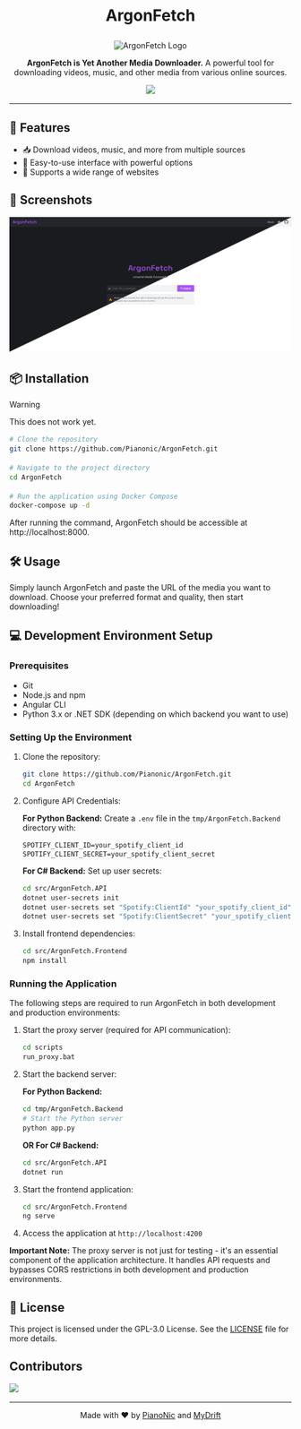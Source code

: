# <p align="center">ArgonFetch</p>

<p align="center">
  <img src="https://github.com/user-attachments/assets/bf03eee6-0aa5-4508-8d2f-cb6fd6b1485f" width="200" alt="ArgonFetch Logo">
</p>

<p align="center">
  <strong>ArgonFetch is Yet Another Media Downloader.</strong> 
  A powerful tool for downloading videos, music, and other media from various online sources.
</p>
<p align="center">
  <a href="https://hits.seeyoufarm.com"><img src="https://hits.seeyoufarm.com/api/count/incr/badge.svg?url=https%3A%2F%2Fgithub.com%2FArgonFetch%2FArgonFetch&count_bg=%23A855F6&title_bg=%23555555&icon=powershell.svg&icon_color=%23E7E7E7&title=Visits&edge_flat=false"/></a>
</p>

---

## 🚀 Features

- 📥 Download videos, music, and more from multiple sources 
- 🎯 Easy-to-use interface with powerful options 
- 🔗 Supports a wide range of websites 

## 📸 Screenshots

<p align="center">
  <img src=".\assets\startpage.png" width="1000" alt="ArgonFetch Screenshot">

## 📦 Installation

> [!WARNING]  
> This does not work yet.

```sh
# Clone the repository
git clone https://github.com/Pianonic/ArgonFetch.git

# Navigate to the project directory
cd ArgonFetch

# Run the application using Docker Compose
docker-compose up -d
```
After running the command, ArgonFetch should be accessible at http://localhost:8000.

## 🛠️ Usage

Simply launch ArgonFetch and paste the URL of the media you want to download. 
Choose your preferred format and quality, then start downloading!

## 💻 Development Environment Setup

### Prerequisites
- Git
- Node.js and npm
- Angular CLI
- Python 3.x or .NET SDK (depending on which backend you want to use)

### Setting Up the Environment

1. Clone the repository:
   ```sh
   git clone https://github.com/Pianonic/ArgonFetch.git
   cd ArgonFetch
   ```

2. Configure API Credentials:

   **For Python Backend:**
   Create a `.env` file in the `tmp/ArgonFetch.Backend` directory with:
   ```
   SPOTIFY_CLIENT_ID=your_spotify_client_id
   SPOTIFY_CLIENT_SECRET=your_spotify_client_secret
   ```

   **For C# Backend:**
   Set up user secrets:
   ```sh
   cd src/ArgonFetch.API
   dotnet user-secrets init
   dotnet user-secrets set "Spotify:ClientId" "your_spotify_client_id"
   dotnet user-secrets set "Spotify:ClientSecret" "your_spotify_client_secret"
   ```

3. Install frontend dependencies:
   ```sh
   cd src/ArgonFetch.Frontend
   npm install
   ```

### Running the Application

The following steps are required to run ArgonFetch in both development and production environments:

1. Start the proxy server (required for API communication):
   ```sh
   cd scripts
   run_proxy.bat
   ```

2. Start the backend server:

   **For Python Backend:**
   ```sh
   cd tmp/ArgonFetch.Backend
   # Start the Python server
   python app.py
   ```

   **OR For C# Backend:**
   ```sh
   cd src/ArgonFetch.API
   dotnet run
   ```

3. Start the frontend application:
   ```sh
   cd src/ArgonFetch.Frontend
   ng serve
   ```

4. Access the application at `http://localhost:4200`

**Important Note:** The proxy server is not just for testing - it's an essential component of the application architecture. It handles API requests and bypasses CORS restrictions in both development and production environments.

## 📜 License

This project is licensed under the GPL-3.0 License. 
See the [LICENSE](LICENSE) file for more details.

## Contributors
<a href = "https://github.com/ArgonFetch/ArgonFetch/graphs/contributors">
  <img src = "https://contrib.rocks/image?repo=ArgonFetch/ArgonFetch"/>
</a>

---

<p align="center">Made with ❤️ by <a href="https://github.com/Pianonic">PianoNic</a> and <a href="https://github.com/MyDrift-user">MyDrift</a></p>
